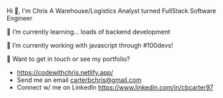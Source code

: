 Hi 👋, I'm Chris
A Warehouse/Logistics Analyst turned FullStack Software Engineer

   🌱 I’m currently learning... loads of backend development

   🔭 I’m currently working with javascript through #100devs!

   🚀 Want to get in touch or see my portfolio?

   - https://codewithchris.netlify.app/
   - Send me an email carterbchris@gmail.com
   - Connect w/ me on LinkedIn https://www.linkedin.com/in/cbcarter97
